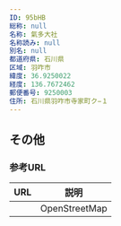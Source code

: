 ```yaml
---
ID: 95bHB
総称: null
名称: 氣多大社
名称読み: null
別名: null
都道府県: 石川県
区域: 羽咋市
緯度: 36.9250022
経度: 136.7672462
郵便番号: 9250003
住所: 石川県羽咋市寺家町ク−１
---
```


## その他

### 参考URL

| URL | 説明          |
| --- | ------------- |
|     | OpenStreetMap |
